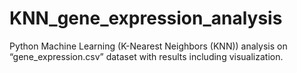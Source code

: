 # KNN_gene_expression_analysis
Python Machine Learning (K-Nearest Neighbors (KNN)) analysis on “gene_expression.csv” dataset with results including visualization.
